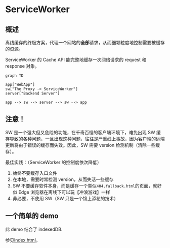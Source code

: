 # ServiceWorker

## 概述

离线缓存的终极方案，代理一个网站的**全部**请求，从而细颗粒度地控制需要被缓存的资源。

ServiceWorker 的 Cache API 能完整地缓存一次网络请求的 request 和 response 对象。

```mermaid
graph TD

app["WebApp"]
sw["The Proxy -> ServiceWorker"]
server["Backend Server"]

app --> sw --> server --> sw --> app
```

## 注意！

SW 是一个强大但又危险的功能，在千奇百怪的客户端环境下，难免出现 SW 缓存导致的各种问题，一旦出现这种问题，往往是严重线上事故，因为客户端的远端更新将由于错误的缓存而失效。因此，SW 需要 version 检测机制（清除一些缓存）。

最佳实践：（ServiceWorker 的控制度依次降低）

1. 始终不要缓存入口文件
2. 在本地，需要时常检测 version，从而失活一些缓存
3. SW 不要缓存软件本身，而是缓存一个类似`404.fallback.html`的页面，就好似 Edge 浏览器在离线下可以玩【冲浪游戏】一样
4. 非必要，不使用 SW（SW 只是一个锦上添花的技术）

## 一个简单的 demo

此 demo 结合了 indexedDB.

参见[index.html](./demo/index.html)。
